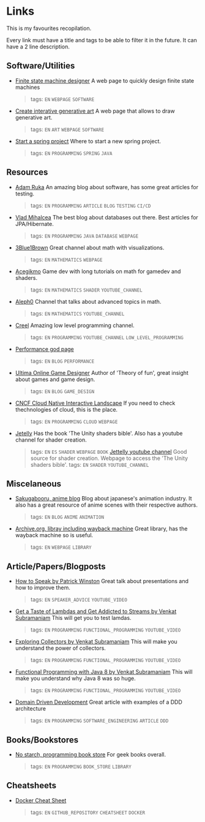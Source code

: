 # Links

This is my favourites recopilation.

Every link must have a title and tags to be able to filter it in the
future. It can have a 2 line description.

## Software/Utilities

- [Finite state machine designer](https://madebyevan.com/fsm/)
  A web page to quickly design finite state machines
  > tags: `EN` `WEBPAGE` `SOFTWARE`
- [Create interative generative art](http://weavesilk.com/)
  A web page that allows to  draw generative art.
  > tags: `EN` `ART` `WEBPAGE` `SOFTWARE`
- [Start a spring project](https://start.spring.io/)
  Where to start a new spring project.
  > tags: `EN` `PROGRAMMING` `SPRING` `JAVA`
## Resources
  
- [Adam Ruka](https://www.endoflineblog.com/)
  An amazing blog about software, has some great articles for testing.
  > tags: `EN` `PROGRAMMING` `ARTICLE` `BLOG` `TESTING` `CI/CD`
- [Vlad Mihalcea](https://vladmihalcea.com/)
  The best blog about databases out there. Best articles for JPA/Hibernate.
  > tags: `EN` `PROGRAMMING` `JAVA` `DATABASE` `WEBPAGE`
- [3Blue1Brown](https://www.3blue1brown.com/)
  Great channel about math with visualizations.
  > tags: `EN` `MATHEMATICS` `WEBPAGE`
- [Acegikmo](https://www.youtube.com/c/Acegikmo)
  Game dev with long tutorials on math for gamedev and shaders.
  > tags: `EN` `MATHEMATICS` `SHADER` `YOUTUBE_CHANNEL`
- [Aleph0](https://www.youtube.com/c/Aleph0)
  Channel that talks about advanced topics in math.
  > tags: `EN` `MATHEMATICS` `YOUTUBE_CHANNEL`
- [Creel](https://www.youtube.com/c/WhatsACreel)
  Amazing low level programming channel.
  > tags: `EN` `PROGRAMMING` `YOUTUBE_CHANNEL` `LOW_LEVEL_PROGRAMMING`
- [Performance god page](http://perfdynamics.com/)
  > tags: `EN` `BLOG` `PERFORMANCE` 
- [Ultima Online Game Designer](https://www.raphkoster.com/)
  Author of 'Theory of fun', great insight about games and game design.
  > tags: `EN` `BLOG` `GAME_DESIGN` 
- [CNCF Cloud Native Interactive Landscape](https://landscape.cncf.io/)
  If you need to check thechnologies of cloud, this is the place.
  > tags: `EN` `PROGRAMMING` `CLOUD` `WEBPAGE`
- [Jetelly](https://learn.jettelly.com/)
  Has the book 'The Unity shaders bible'. Also has a youtube channel for
  shader creation.
  > tags: `EN` `ES` `SHADER` `WEBPAGE` `BOOK` 
  [Jettelly youtube channel](https://www.youtube.com/c/Jettelly)
  Good source for shader creation. Webpage to access the 'The Unity shaders bible'. 
  > tags: `EN` `SHADER` `YOUTUBE_CHANNEL` 

## Miscelaneous

- [Sakugabooru, anime blog](https://blog.sakugabooru.com/)
  Blog about japanese's animation industry. It also has a great resource of anime
  scenes with their respective authors.
  > tags: `EN` `BLOG` `ANIME` `ANIMATION`
- [Archive.org, libray including wayback machine](https://archive.org/)
  Great library, has the wayback machine so is useful.
  > tags: `EN` `WEBPAGE` `LIBRARY`

## Article/Papers/Blogposts

- [How to Speak by Patrick Winston](https://www.youtube.com/watch?v=Unzc731iCUY)
  Great talk about presentations and how to improve them.
  > tags: `EN` `SPEAKER_ADVICE` `YOUTUBE_VIDEO`
- [Get a Taste of Lambdas and Get Addicted to Streams by Venkat Subramaniam](https://www.youtube.com/watch?v=1OpAgZvYXLQ)
  This will get you to test lamdas.
  > tags: `EN` `PROGRAMMING` `FUNCTIONAL_PROGRAMMING` `YOUTUBE_VIDEO`
- [Exploring Collectors by Venkat Subramaniam](https://www.youtube.com/watch?v=pGroX3gmeP8)
  This will make you understand the power of collectors.
  > tags: `EN` `PROGRAMMING` `FUNCTIONAL_PROGRAMMING` `YOUTUBE_VIDEO`
- [Functional Programming with Java 8 by Venkat Subramaniam](https://www.youtube.com/watch?v=15X0qFtBqiQ)
  This will make you understand why Java 8 was so huge.
  > tags: `EN` `PROGRAMMING` `FUNCTIONAL_PROGRAMMING` `YOUTUBE_VIDEO`
- [Domain Driven Development](https://www.baeldung.com/hexagonal-architecture-ddd-spring)
  Great article with examples of a DDD architecture
  > tags: `EN` `PROGRAMMING` `SOFTWARE_ENGINEERING` `ARTICLE` `DDD`

## Books/Bookstores

- [No starch, programming book store](https://nostarch.com)
  For geek books overall.
  > tags: `EN` `PROGRAMMING` `BOOK_STORE` `LIBRARY`

## Cheatsheets

- [Docker Cheat Sheet](https://github.com/wsargent/docker-cheat-sheet#dockerfile)
  > tags: `EN` `GITHUB_REPOSITORY` `CHEATSHEET` `DOCKER`
